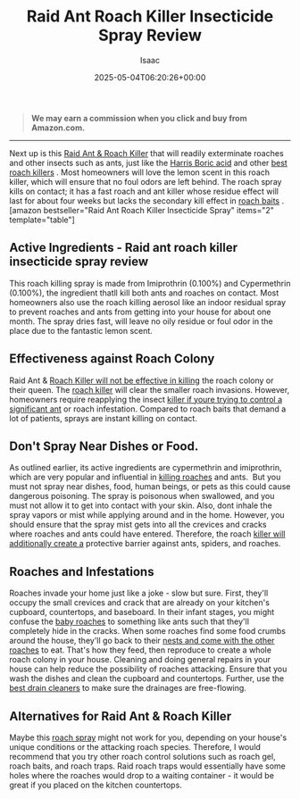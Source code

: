 ﻿---
author: Isaac
layout: post
title: Raid Ant Roach Killer Insecticide Spray Review
date: '2025-05-04T06:20:26+00:00'
categories:
- Cockroaches
- Product Reviews
tags: []
slug: /raid-ant-roach-killer-insecticide-spray-review/
lastmod: 2025-05-07T12:21:28+03:00
---
> **We may earn a commission when you click and buy from Amazon.com.**
>

---
Next up is this
[Raid Ant & Roach Killer](https://hpd.nlm.nih.gov/cgi-bin/household/brands?tbl=brands&id=19001023)
that will readily exterminate roaches and other insects such as ants, just like the
[Harris Boric acid](https://pestpolicy.com/harris-boric-acid-roach-powder-with-lure-review/)
and other
[best roach killers](https://pestpolicy.com/best-roach-killer-for-apartments/)
.
Most homeowners will love the lemon scent in this roach killer, which will ensure that no foul odors are left behind.
The roach spray kills on contact; it has a fast roach and ant killer whose residue effect will last for about four weeks but lacks the secondary kill effect in
[roach baits](https://pestpolicy.com/best-roach-bait/)
.
[amazon bestseller="Raid Ant Roach Killer Insecticide Spray" items="2" template="table"]
## Active Ingredients - Raid ant roach killer insecticide spray review
This roach killing spray is made from Imiprothrin (0.100%) and Cypermethrin (0.100%), the ingredient thatll kill both ants and roaches on contact.
Most homeowners also use the roach killing aerosol like an indoor residual spray to prevent roaches and ants from getting into your house for about one month. The spray dries fast, will leave no oily residue or foul odor in the place due to the fantastic lemon scent.

## Effectiveness against Roach Colony
Raid Ant &
[Roach Killer will not be effective in killing](https://pestpolicy.com/combat-max-12-month-roach-killing-bait-review/)
the roach colony or their queen. The
[roach killer](https://pestpolicy.com/pet-safe-roach-killer/)
will clear the smaller roach invasions.
However, homeowners require reapplying the insect
[killer if youre trying to control a significant ant](https://pestpolicy.com/best-ant-killer/)
or roach infestation. Compared to roach baits that demand a lot of patients, sprays are instant killing on contact.
## Don't Spray Near Dishes or Food.
As outlined earlier, its active ingredients are cypermethrin and imiprothrin, which are very popular and influential in
[killing roaches](https://pestpolicy.com/how-to-get-rid-of-cockroaches/)
and ants.  But you must not spray near dishes, food, human beings, or pets as this could cause dangerous poisoning.
The spray is poisonous when swallowed, and you must not allow it to get into contact with your skin. Also, dont inhale the spray vapors or mist while applying around and in the home.
However, you should ensure that the spray mist gets into all the crevices and cracks where roaches and ants could have entered. Therefore, the roach
[killer will additionally create a](https://pestpolicy.com/best-fire-ant-killer-for-lawns/)
protective barrier against ants, spiders, and roaches.
## Roaches and Infestations
Roaches invade your home just like a joke - slow but sure. First, they'll occupy the small crevices and crack that are already on your kitchen's cupboard, countertops, and baseboard.
In their infant stages, you might confuse the
[baby roaches](https://pestpolicy.com/what-do-baby-roaches-look-like//)
to something like ants such that they'll completely hide in the cracks.
When some roaches find some food crumbs around the house, they'll go back to their
[nests and come with the other roaches](https://pestpolicy.com/how-to-find-a-roach-nest/)
to eat. That's how they feed, then reproduce to create a whole roach colony in your house.
Cleaning and doing general repairs in your house can help reduce the possibility of roaches attacking. Ensure that you wash the dishes and clean the cupboard and countertops. Further, use the
[best drain cleaners](https://pestpolicy.com/best-drain-cleaner//)
to make sure the drainages are free-flowing.
## Alternatives for Raid Ant & Roach Killer
Maybe this
[roach spray](https://pestpolicy.com/bengal-roach-spray-review/)
might not work for you, depending on your house's unique conditions or the attacking roach species.
Therefore, I would recommend that you try other roach control solutions such as roach gel, roach baits, and roach traps.
Raid roach traps would essentially have some holes where the roaches would drop to a waiting container - it would be great if you placed on the kitchen countertops.